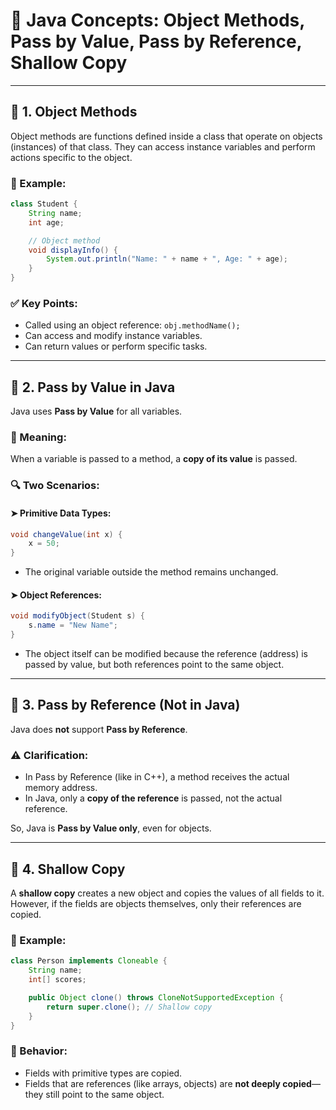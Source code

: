 
# 📘 Java Concepts: Object Methods, Pass by Value, Pass by Reference, Shallow Copy

---

## 🧱 1. Object Methods

Object methods are functions defined inside a class that operate on objects (instances) of that class. They can access instance variables and perform actions specific to the object.

### 🔧 Example:
```java
class Student {
    String name;
    int age;

    // Object method
    void displayInfo() {
        System.out.println("Name: " + name + ", Age: " + age);
    }
}
```

### ✅ Key Points:
- Called using an object reference: `obj.methodName();`
- Can access and modify instance variables.
- Can return values or perform specific tasks.

---

## 🎯 2. Pass by Value in Java

Java uses **Pass by Value** for all variables.

### 📌 Meaning:
When a variable is passed to a method, a **copy of its value** is passed.

### 🔍 Two Scenarios:

#### ➤ Primitive Data Types:
```java
void changeValue(int x) {
    x = 50;
}
```
- The original variable outside the method remains unchanged.

#### ➤ Object References:
```java
void modifyObject(Student s) {
    s.name = "New Name";
}
```
- The object itself can be modified because the reference (address) is passed by value, but both references point to the same object.

---

## 🔁 3. Pass by Reference (Not in Java)

Java does **not** support **Pass by Reference**.

### ⚠️ Clarification:
- In Pass by Reference (like in C++), a method receives the actual memory address.
- In Java, only a **copy of the reference** is passed, not the actual reference.

So, Java is **Pass by Value only**, even for objects.

---

## 🌊 4. Shallow Copy

A **shallow copy** creates a new object and copies the values of all fields to it. However, if the fields are objects themselves, only their references are copied.

### 📘 Example:
```java
class Person implements Cloneable {
    String name;
    int[] scores;

    public Object clone() throws CloneNotSupportedException {
        return super.clone(); // Shallow copy
    }
}
```

### 🔎 Behavior:
- Fields with primitive types are copied.
- Fields that are references (like arrays, objects) are **not deeply copied**—they still point to the same object.


